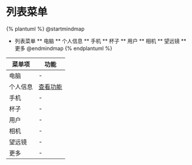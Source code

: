 # 列表菜单



{% plantuml %}
@startmindmap
* 列表菜单
** 电脑
** 个人信息
** 手机
** 杯子
** 用户
** 相机
** 望远镜
** 更多
@endmindmap
{% endplantuml %}




| 菜单项      |  功能  |
| --------   |   ----  |
|电脑|-|
|个人信息|[查看功能](func/UserUserCenterMobEditView.md)|
|手机|-|
|杯子|-|
|用户|-|
|相机|-|
|望远镜|-|
|更多|-|

